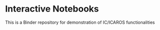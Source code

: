 # Interactive Notebooks

This is a Binder repository for demonstration of IC/ICAROS functionalities 